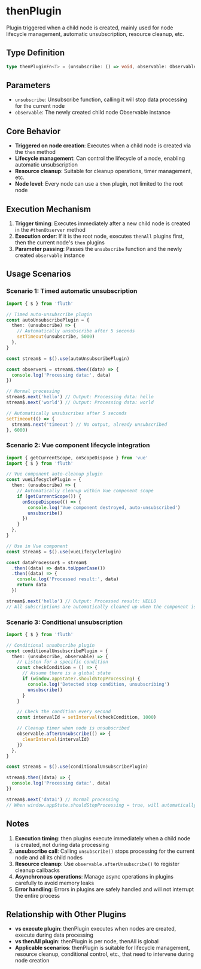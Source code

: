# thenPlugin

Plugin triggered when a child node is created, mainly used for node lifecycle management, automatic unsubscription, resource cleanup, etc.

## Type Definition

```typescript
type thenPluginFn<T> = (unsubscribe: () => void, observable: Observable<T>) => void
```

## Parameters

- `unsubscribe`: Unsubscribe function, calling it will stop data processing for the current node
- `observable`: The newly created child node Observable instance

## Core Behavior

- **Triggered on node creation**: Executes when a child node is created via the `then` method
- **Lifecycle management**: Can control the lifecycle of a node, enabling automatic unsubscription
- **Resource cleanup**: Suitable for cleanup operations, timer management, etc.
- **Node level**: Every node can use a `then` plugin, not limited to the root node

## Execution Mechanism

1. **Trigger timing**: Executes immediately after a new child node is created in the `#thenObserver` method
2. **Execution order**: If it is the root node, executes `thenAll` plugins first, then the current node's `then` plugins
3. **Parameter passing**: Passes the `unsubscribe` function and the newly created `observable` instance

## Usage Scenarios

### Scenario 1: Timed automatic unsubscription

```typescript
import { $ } from 'fluth'

// Timed auto-unsubscribe plugin
const autoUnsubscribePlugin = {
  then: (unsubscribe) => {
    // Automatically unsubscribe after 5 seconds
    setTimeout(unsubscribe, 5000)
  },
}

const stream$ = $().use(autoUnsubscribePlugin)

const observer$ = stream$.then((data) => {
  console.log('Processing data:', data)
})

// Normal processing
stream$.next('hello') // Output: Processing data: hello
stream$.next('world') // Output: Processing data: world

// Automatically unsubscribes after 5 seconds
setTimeout(() => {
  stream$.next('timeout') // No output, already unsubscribed
}, 6000)
```

### Scenario 2: Vue component lifecycle integration

```typescript
import { getCurrentScope, onScopeDispose } from 'vue'
import { $ } from 'fluth'

// Vue component auto-cleanup plugin
const vueLifecyclePlugin = {
  then: (unsubscribe) => {
    // Automatically cleanup within Vue component scope
    if (getCurrentScope()) {
      onScopeDispose(() => {
        console.log('Vue component destroyed, auto-unsubscribed')
        unsubscribe()
      })
    }
  },
}

// Use in Vue component
const stream$ = $().use(vueLifecyclePlugin)

const dataProcessor$ = stream$
  .then((data) => data.toUpperCase())
  .then((data) => {
    console.log('Processed result:', data)
    return data
  })

stream$.next('hello') // Output: Processed result: HELLO
// All subscriptions are automatically cleaned up when the component is destroyed
```

### Scenario 3: Conditional unsubscription

```typescript
import { $ } from 'fluth'

// Conditional unsubscribe plugin
const conditionalUnsubscribePlugin = {
  then: (unsubscribe, observable) => {
    // Listen for a specific condition
    const checkCondition = () => {
      // Assume there is a global state
      if (window.appState?.shouldStopProcessing) {
        console.log('Detected stop condition, unsubscribing')
        unsubscribe()
      }
    }

    // Check the condition every second
    const intervalId = setInterval(checkCondition, 1000)

    // Cleanup timer when node is unsubscribed
    observable.afterUnsubscribe(() => {
      clearInterval(intervalId)
    })
  },
}

const stream$ = $().use(conditionalUnsubscribePlugin)

stream$.then((data) => {
  console.log('Processing data:', data)
})

stream$.next('data1') // Normal processing
// When window.appState.shouldStopProcessing = true, will automatically stop
```

## Notes

1. **Execution timing**: then plugins execute immediately when a child node is created, not during data processing
2. **unsubscribe call**: Calling `unsubscribe()` stops processing for the current node and all its child nodes
3. **Resource cleanup**: Use `observable.afterUnsubscribe()` to register cleanup callbacks
4. **Asynchronous operations**: Manage async operations in plugins carefully to avoid memory leaks
5. **Error handling**: Errors in plugins are safely handled and will not interrupt the entire process

## Relationship with Other Plugins

- **vs execute plugin**: thenPlugin executes when nodes are created, execute during data processing
- **vs thenAll plugin**: thenPlugin is per node, thenAll is global
- **Applicable scenarios**: thenPlugin is suitable for lifecycle management, resource cleanup, conditional control, etc., that need to intervene during node creation
